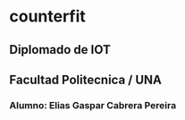 # counterfit
## Diplomado de IOT
## Facultad Politecnica / UNA
### Alumno: Elias Gaspar Cabrera Pereira
